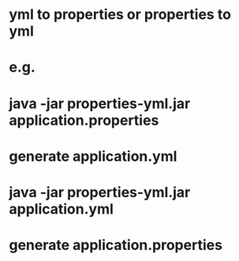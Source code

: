 # yml to properties or properties to yml
# e.g.
# java -jar properties-yml.jar application.properties
# generate application.yml
# java -jar properties-yml.jar application.yml
# generate application.properties
